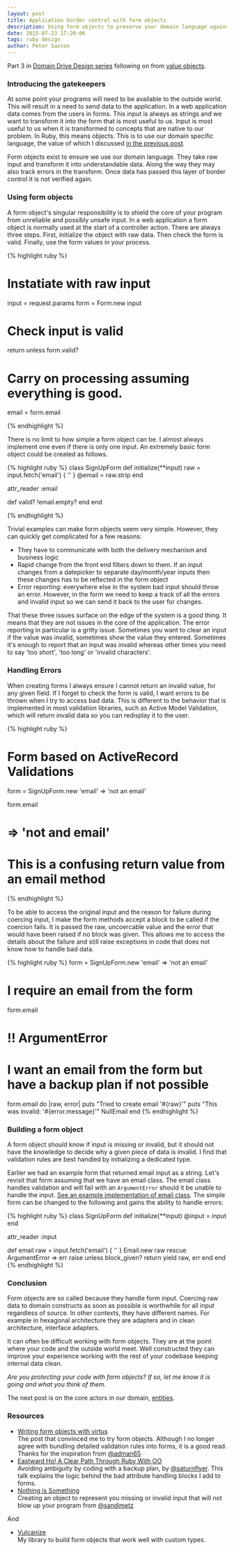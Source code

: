 ```yaml
---
layout: post
title: Application border control with form objects
description: Using form objects to preserve your domain language against invalid input.
date: 2015-07-23 17:20:06
tags: ruby design
author: Peter Saxton
---
```


Part 3 in [Domain Drive Design series](/2015/07/14/domain-driven-design-introduction.html) following on from [value objects](/2015/07/15/value-objects-in-ruby.html).

### Introducing the gatekeepers
At some point your programs will need to be available to the outside world. This will result in a need to send data to the application. In a web application data comes from the users in forms. This input is always as strings and we want to transform it into the form that is most useful to us. Input is most useful to us when it is transformed to concepts that are native to our problem. In Ruby, this means objects. This is to use our domain specific language, the value of which I discussed [in the previous post](/2015/07/15/value-objects-in-ruby.html).

Form objects exist to ensure we use our domain language. They take raw input and transform it into understandable data. Along the way they may also track errors in the transform. Once data has passed this layer of border control it is not verified again.

### Using form objects

A form object's singular responsibility is to shield the core of your program from unreliable and possibly unsafe input. In a web application a form object is normally used at the start of a controller action. There are always three steps. First, initialize the object with raw data. Then check the form is valid. Finally, use the form values in your process.

{% highlight ruby %}

# Instatiate with raw input
input = request.params
form = Form.new input

# Check input is valid
return unless form.valid?

# Carry on processing assuming everything is good.
email = form.email

{% endhighlight %}

There is no limit to how simple a form object can be. I almost always implement one even if there is only one input. An extremely basic form object could be created as follows.

{% highlight ruby %}
class SignUpForm
  def initialize(**input)
    raw = input.fetch('email') { '' }
    @email = raw.strip
  end

  attr_reader :email

  def valid?
    !email.empty?
  end
end

{% endhighlight %}

Trivial examples can make form objects seem very simple. However, they can quickly get complicated for a few reasons:

- They have to communicate with both the delivery mechanism and business logic
- Rapid change from the front end filters down to them. If an input changes from a datepicker to separate day/month/year inputs then these changes has to be reflected in the form object
- Error reporting: everywhere else in the system bad input should throw an error. However, in the form we need to keep a track of all the errors and invalid input so we can send it back to the user for changes.

That these three issues surface on the edge of the system is a good thing. It means that they are not issues in the core of the application. The error reporting in particular is a gritty issue. Sometimes you want to clear an input if the value was invalid, sometimes show the value they entered. Sometimes it's enough to report that an input was invalid whereas other times you need to say 'too short', 'too long' or 'invalid characters'.

### Handling Errors

When creating forms I always ensure I cannot return an invalid value, for any given field. If I forget to check the form is valid, I want errors to be thrown when I try to access bad data. This is different to the behavior that is implemented in most validation libraries, such as Active Model Validation, which will return invalid data so you can redisplay it to the user.

{% highlight ruby %}
# Form based on ActiveRecord Validations
form = SignUpForm.new 'email' => 'not an email'

form.email
# => 'not and email'
# This is a confusing return value from an email method

{% endhighlight %}

To be able to access the original input and the reason for failure during coercing input, I make the form methods accept a block to be called if the coercion fails. It is passed the raw, uncoercable  value and the error that would have been raised if no block was given. This allows me to access the details about the failure and still raise exceptions in code that does not know how to handle bad data.

{% highlight ruby %}
form = SignUpForm.new 'email' => 'not an email'

# I require an email from the form
form.email
# !! ArgumentError

# I want an email from the form but have a backup plan if not possible
form.email do |raw, error|
  puts "Tried to create email '#{raw}'"
  puts "This was invalid: '#{error.message}'"
  NullEmail
end
{% endhighlight %}

### Building a form object

A form object should know if input is missing or invalid, but it should not have the knowledge to decide why a given piece of data is invalid. I find that validation rules are best handled by initializing a dedicated type.

Earlier we had an example form that returned email input as a string. Let's revisit that form assuming that we have an email class. The email class handles validation and will fail with an `ArgumentError` should it be unable to handle the input. [See an example implementation of email class](https://github.com/CrowdHailer/typtanic/blob/master/lib/typetanic/email.rb). The simple form can be changed to the following and gains the ability to handle errors:

{% highlight ruby %}
class SignUpForm
  def initialize(**input)
    @input = input
  end

  attr_reader :input

  def email
    raw = input.fetch('email') { '' }
    Email.new raw
  rescue ArgumentError => err
    raise unless block_given?
    return yield raw, err
  end
end
{% endhighlight %}

### Conclusion

Form objects are so called because they handle form input. Coercing raw data to domain constructs as soon as possible is worthwhile for all input regardless of source. In other contexts, they have different names. For example in hexagonal architecture they are adapters and in clean architecture, interface adapters.

It can often be difficult working with form objects. They are at the point where your code and the outside world meet. Well constructed they can improve your experience working with the rest of your codebase keeping internal data clean.

*Are you protecting your code with form objects? If so, let me know it is going and what you think of them.*

The next post is on the core actors in our domain, [entities](http://insights.workshop14.io/2015/08/02/tackling-god-objects-in-ruby.html).

### Resources

- [Writing form objects with virtus](http://hawkins.io/2014/01/form_objects_with_virtus/)  
  The post that convinced me to try form objects. Although I no longer agree with bundling detailed validation rules into forms, it is a good read. Thanks for the inspiration from [@adman65](https://twitter.com/adman65)
- [Eastward Ho! A Clear Path Through Ruby With OO](https://www.youtube.com/watch?v=kXcrClJcfm8)  
  Avoiding ambiguity by coding with a backup plan, by [@saturnflyer](https://twitter.com/saturnflyer). This talk explains the logic behind the bad attribute handling blocks I add to forms.
- [Nothing is Something](https://www.youtube.com/watch?v=9lv2lBq6x4A)  
  Creating an object to represent you missing or invalid input that will not blow up your program from [@sandimetz](https://twitter.com/sandimetz)

And

- [Vulcanize](https://github.com/CrowdHailer/vulcanize)  
  My library to build form objects that work well with custom types.
